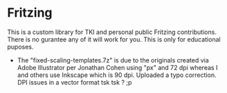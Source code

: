 # Fritzing

This is a custom library for TKI and personal public Fritzing contributions. There is no gurantee any of it will work for you. This is only for educational puposes.

* The "fixed-scaling-templates.7z" is due to the originals created via Adobe Illustrator per Jonathan Cohen using "px" and 72 dpi whereas I and others use Inkscape which is 90 dpi. Uploaded a typo correction. DPI issues in a vector format tsk tsk ? ;p
